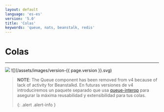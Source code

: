```yaml
---
layout: default
language: 'es-es'
version: '5.0'
title: 'Colas'
keywords: 'queue, nats, beanstalk, redis'
---
```


# Colas
- - -
![](/assets/images/document-status-under-review-red.svg) ![](/assets/images/version-{{ page.version }}.svg)

> **NOTE**: The Queue component has been removed from v4 because of lack of activity for Beanstalkd. En futuras versiones de v4 introduciremos un paquete separado que usa [queue-interop](https://github.com/queue-interop) para asegurar la máxima reusabilidad y extensibilidad para tus colas. 
> 
> {: .alert .alert-info }